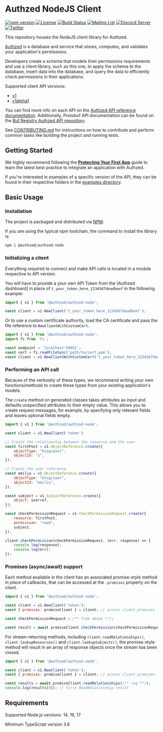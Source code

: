 # Authzed NodeJS Client

[![npm version](https://img.shields.io/npm/v/@authzed/authzed-node.svg?style=flat)](https://www.npmjs.com/package/@authzed/authzed-node)
[![License](https://img.shields.io/badge/license-Apache--2.0-blue.svg)](https://www.apache.org/licenses/LICENSE-2.0.html)
[![Build Status](https://github.com/authzed/authzed-node/workflows/authzed-node-ci/badge.svg)](https://github.com/authzed/authzed-node/actions)
[![Mailing List](https://img.shields.io/badge/email-google%20groups-4285F4)](https://groups.google.com/g/authzed-oss)
[![Discord Server](https://img.shields.io/discord/844600078504951838?color=7289da&logo=discord "Discord Server")](https://discord.gg/jTysUaxXzM)
[![Twitter](https://img.shields.io/twitter/follow/authzed?color=%23179CF0&logo=twitter&style=flat-square)](https://twitter.com/authzed)

This repository houses the NodeJS client library for Authzed.

[Authzed] is a database and service that stores, computes, and validates your application's permissions.

Developers create a schema that models their permissions requirements and use a client library, such as this one, to apply the schema to the database, insert data into the database, and query the data to efficiently check permissions in their applications.

Supported client API versions:
- [v1](https://docs.authzed.com/reference/api#authzedapiv1)
- [v1alpha1](https://docs.authzed.com/reference/api#authzedapiv1alpha1)

You can find more info on each API on the [Authzed API reference documentation].
Additionally, Protobuf API documentation can be found on the [Buf Registry Authzed API repository].

See [CONTRIBUTING.md] for instructions on how to contribute and perform common tasks like building the project and running tests.

[Authzed]: https://authzed.com
[Authzed API Reference documentation]: https://docs.authzed.com/reference/api
[Buf Registry Authzed API repository]: https://buf.build/authzed/api/docs/main
[CONTRIBUTING.md]: CONTRIBUTING.md

## Getting Started

We highly recommend following the **[Protecting Your First App]** guide to learn the latest best practice to integrate an application with Authzed.

If you're interested in examples of a specific version of the API, they can be found in their respective folders in the [examples directory].

[Protecting Your First App]: https://docs.authzed.com/guides/first-app
[examples directory]: /examples

## Basic Usage

### Installation

The project is packaged and distributed via [NPM].

If you are using the typical npm toolchain, the command to install the library is:

```sh
npm i @authzed/authzed-node
```

[NPM]: https://www.npmjs.com/package/@authzed/authzed-node

### Initializing a client

Everything required to connect and make API calls is located in a module respective to API version.

You will have to provide a your own API Token from the [Authzed dashboard] in place of `t_your_token_here_1234567deadbeef` in the following example:

```js
import { v1 } from '@authzed/authzed-node';

const client = v1.NewClient('t_your_token_here_1234567deadbeef');
```

Or to use a custom certificate authority, load the CA certificate and pass the file reference to `NewClientWithCustomCert`.
```js
import { v1 } from '@authzed/authzed-node';
import fs from 'fs';

const endpoint = 'localhost:50051';
const cert = fs.readFileSync('path/to/cert.pem');
const client = v1.NewClientWithCustomCert('t_your_token_here_1234567deadbeef', endpoint, cert);
```

### Performing an API call

Because of the verbosity of these types, we recommend writing your own functions/methods to create these types from your existing application's models.

The `create` method on generated classes takes attributes as input and defaults unspecified attributes to their empty value. This allows you to create request messages, for example, by specifying only relevant fields and leaves optional fields empty.

```js
import { v1 } from '@authzed/authzed-node';

const client = v1.NewClient('token')

// Create the relationship between the resource and the user.
const firstPost = v1.ObjectReference.create({
    objectType: "blog/post",
    objectId: "1",
});

// Create the user reference.
const emilia = v1.ObjectReference.create({
    objectType: "blog/user",
    objectId: "emilia",
});

const subject = v1.SubjectReference.create({
    object: userref,
});

const checkPermissionRequest = v1.CheckPermissionRequest.create({
    resource: firstPost,
    permission: "read",
    subject,
});

client.checkPermission(checkPermissionRequest, (err, response) => {
    console.log(response);
    console.log(err);
});
```

### Promises (async/await) support

Each method available in the client has an associated promise-style method in place of callbacks, that can be accessed at the `.promises` property on the client.

```js
import { v1 } from '@authzed/authzed-node';

const client = v1.NewClient('token');
const { promises: promiseClient } = client; // access client.promises

const checkPermissionRequest = /** from above **/;

const result = await promiseClient.checkPermission(checkPermissionRequest);
```

For stream-returning methods, including `client.readRelationships()`, `client.lookupResources()` and `client.lookupSubjects()`, the promise-style method will result in an array of response objects once the stream has been closed.

```js
import { v1 } from '@authzed/authzed-node';

const client = v1.NewClient('token');
const { promises: promiseClient } = client; // access client.promises

const results = await promiseClient.readRelationships(/** req **/);
console.log(results[0]); // first ReadRelationship result
```

## Requirements

Supported Node.js versions: 14, 16, 17

Minimum TypeScript version 3.8

